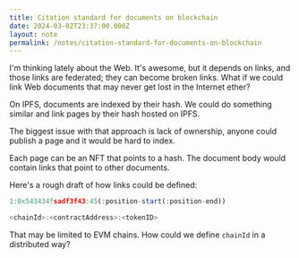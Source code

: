```yaml
---
title: Citation standard for documents on blockchain
date: 2024-03-02T23:37:00.000Z
layout: note
permalink: /notes/citation-standard-for-documents-on-blockchain
---
```



I'm thinking lately about the Web. It's awesome, but it depends on links, and those links are federated; they can become broken links. What if we could link Web documents that may never get lost in the Internet ether?


On IPFS, documents are indexed by their hash. We could do something similar and link pages by their hash hosted on IPFS.


The biggest issue with that approach is lack of ownership, anyone could publish a page and it would be hard to index.


Each page can be an NFT that points to a hash. The document body would contain links that point to other documents.


Here's a rough draft of how links could be defined:


```javascript
1:0x543434fsadf3f43:45(:position-start(:position-end))

<chainId>:<contractAddress>:<tokenID>
```


That may be limited to EVM chains. How could we define `chainId` in a distributed way?

